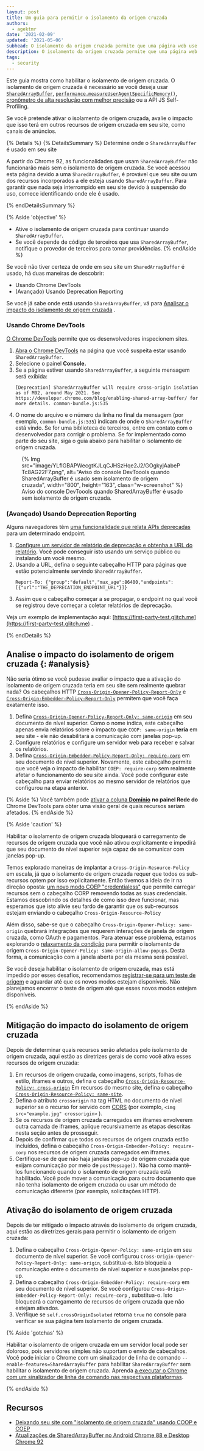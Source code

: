 ```yaml
---
layout: post
title: Um guia para permitir o isolamento da origem cruzada
authors:
  - agektmr
date: '2021-02-09'
updated: '2021-05-06'
subhead: O isolamento da origem cruzada permite que uma página web use recursos poderosos, como SharedArrayBuffer. Este artigo explica como habilitar o isolamento da origem cruzada no seu site.
description: O isolamento da origem cruzada permite que uma página web use recursos poderosos, como SharedArrayBuffer. Este artigo explica como habilitar o isolamento da origem cruzada no seu site.
tags:
  - security
---
```


Este guia mostra como habilitar o isolamento de origem cruzada. O isolamento de origem cruzada é necessário se você deseja usar [`SharedArrayBuffer`](https://developer.mozilla.org/docs/Web/JavaScript/Reference/Global_Objects/SharedArrayBuffer), [`performance.measureUserAgentSpecificMemory()`](/monitor-total-page-memory-usage/), [cronômetro de alta resolução com melhor precisão](https://developer.chrome.com/blog/cross-origin-isolated-hr-timers/) ou a API JS Self-Profiling.

Se você pretende ativar o isolamento de origem cruzada, avalie o impacto que isso terá em outros recursos de origem cruzada em seu site, como canais de anúncios.

{% Details %} {% DetailsSummary %} Determine onde o `SharedArrayBuffer` é usado em seu site

A partir do Chrome 92, as funcionalidades que usam `SharedArrayBuffer` não funcionarão mais sem o isolamento de origem cruzada. Se você acessou esta página devido a uma `SharedArrayBuffer`, é provável que seu site ou um dos recursos incorporados a ele esteja usando `SharedArrayBuffer`. Para garantir que nada seja interrompido em seu site devido à suspensão do uso, comece identificando onde ele é usado.

{% endDetailsSummary %}

{% Aside 'objective' %}

- Ative o isolamento de origem cruzada para continuar usando `SharedArrayBuffer`.
- Se você depende de código de terceiros que usa `SharedArrayBuffer`, notifique o provedor de terceiros para tomar providências. {% endAside %}

Se você não tiver certeza de onde em seu site um `SharedArrayBuffer` é usado, há duas maneiras de descobrir:

- Usando Chrome DevTools
- (Avançado) Usando Deprecation Reporting

Se você já sabe onde está usando `SharedArrayBuffer`, vá para [Analisar o impacto do isolamento de origem cruzada](#analysis) .

### Usando Chrome DevTools

[O Chrome DevTools](https://developers.google.com/web/tools/chrome-devtools/open) permite que os desenvolvedores inspecionem sites.

1. [Abra o Chrome DevTools](https://developers.google.com/web/tools/chrome-devtools/open) na página que você suspeita estar usando `SharedArrayBuffer`.
2. Selecione o painel **Console.**
3. Se a página estiver usando `SharedArrayBuffer`, a seguinte mensagem será exibida:
    ```text
    [Deprecation] SharedArrayBuffer will require cross-origin isolation as of M92, around May 2021. See https://developer.chrome.com/blog/enabling-shared-array-buffer/ for more details. common-bundle.js:535
    ```
4. O nome do arquivo e o número da linha no final da mensagem (por exemplo, `common-bundle.js:535`) indicam de onde o `SharedArrayBuffer` está vindo. Se for uma biblioteca de terceiros, entre em contato com o desenvolvedor para corrigir o problema. Se for implementado como parte do seu site, siga o guia abaixo para habilitar o isolamento de origem cruzada.

<figure class="w-figure"> {% Img src="image/YLflGBAPWecgtKJLqCJHSzHqe2J2/GOgkyjAabePTc8AG22F7.png", alt="Aviso do console DevToools quando SharedArrayBuffer é usado sem isolamento de origem cruzada", width="800", height="163", class="w-screenshot" %}    <figcaption> Aviso do console DevToools quando SharedArrayBuffer é usado sem isolamento de origem cruzada. </figcaption></figure>

### (Avançado) Usando Deprecation Reporting

Alguns navegadores têm [uma funcionalidade que relata APIs deprecadas](https://wicg.github.io/deprecation-reporting/) para um determinado endpoint.

1. [Configure um servidor de relatório de deprecação e obtenha a URL do relatório](/coop-coep/#set-up-reporting-endpoint). Você pode conseguir isto usando um serviço público ou instalando um você mesmo.
2. Usando a URL, defina o seguinte cabeçalho HTTP para páginas que estão potencialmente servindo `SharedArrayBuffer`.
    ```http
    Report-To: {"group":"default","max_age":86400,"endpoints":[{"url":"THE_DEPRECATION_ENDPOINT_URL"}]}
    ```
3. Assim que o cabeçalho começar a se propagar, o endpoint no qual você se registrou deve começar a coletar relatórios de deprecação.

Veja um exemplo de implementação aqui: [https://first-party-test.glitch.me](https://first-party-test.glitch.me) .

{% endDetails %}

## Analise o impacto do isolamento de origem cruzada {: #analysis}

Não seria ótimo se você pudesse avaliar o impacto que a ativação do isolamento de origem cruzada teria em seu site sem realmente quebrar nada? Os cabeçalhos HTTP [`Cross-Origin-Opener-Policy-Report-Only`](https://developer.mozilla.org/en-US/docs/Web/HTTP/Headers/Cross-Origin-Opener-Policy) e [`Cross-Origin-Embedder-Policy-Report-Only`](https://developer.mozilla.org/en-US/docs/Web/HTTP/Headers/Cross-Origin-Embedder-Policy) permitem que você faça exatamente isso.

1. Defina [`Cross-Origin-Opener-Policy-Report-Only: same-origin`](/coop-coep/#1.-set-the-cross-origin-opener-policy:-same-origin-header-on-the-top-level-document) em seu documento de nível superior. Como o nome indica, este cabeçalho apenas envia relatórios sobre o impacto que `COOP: same-origin` **teria** em seu site - ele não desabilitará a comunicação com janelas pop-up.
2. Configure relatórios e configure um servidor web para receber e salvar os relatórios.
3. Defina [`Cross-Origin-Embedder-Policy-Report-Only: require-corp`](/coop-coep/#3.-use-the-coep-report-only-http-header-to-assess-embedded-resources) em seu documento de nível superior. Novamente, este cabeçalho permite que você veja o impacto de habilitar `COEP: require-corp` sem realmente afetar o funcionamento do seu site ainda. Você pode configurar este cabeçalho para enviar relatórios ao mesmo servidor de relatórios que configurou na etapa anterior.

{% Aside %} Você também pode [ativar a coluna **Domínio**](https://developers.google.com/web/tools/chrome-devtools/network#information) **no painel Rede do** Chrome DevTools para obter uma visão geral de quais recursos seriam afetados. {% endAside %}

{% Aside 'caution' %}

Habilitar o isolamento de origem cruzada bloqueará o carregamento de recursos de origem cruzada que você não ativou explicitamente e impedirá que seu documento de nível superior seja capaz de se comunicar com janelas pop-up.

Temos explorado maneiras de implantar a `Cross-Origin-Resource-Policy` em escala, já que o isolamento de origem cruzada requer que todos os sub-recursos optem por isso explicitamente. Então tivemos a ideia de ir na direção oposta: [um novo modo COEP "credentialess"](https://github.com/mikewest/credentiallessness/) que permite carregar recursos sem o cabeçalho CORP removendo todas as suas credenciais. Estamos descobrindo os detalhes de como isso deve funcionar, mas esperamos que isto alivie seu fardo de garantir que os sub-recursos estejam enviando o cabeçalho `Cross-Origin-Resource-Policy`

Além disso, sabe-se que o cabeçalho `Cross-Origin-Opener-Policy: same-origin` quebrará integrações que requerem interações de janela de origem cruzada, como OAuth e pagamentos. Para atenuar esse problema, estamos explorando o [relaxamento da condição](https://github.com/whatwg/html/issues/6364) para permitir o isolamento de origem `Cross-Origin-Opener-Policy: same-origin-allow-popups`. Desta forma, a comunicação com a janela aberta por ela mesma será possível.

Se você deseja habilitar o isolamento de origem cruzada, mas está impedido por esses desafios, recomendamos [registrar-se para um teste de origem](https://developer.chrome.com/blog/enabling-shared-array-buffer/#origin-trial) e aguardar até que os novos modos estejam disponíveis. Não planejamos encerrar o teste de origem até que esses novos modos estejam disponíveis.

{% endAside %}

## Mitigação do impacto do isolamento de origem cruzada

Depois de determinar quais recursos serão afetados pelo isolamento de origem cruzada, aqui estão as diretrizes gerais de como você ativa esses recursos de origem cruzada:

1. Em recursos de origem cruzada, como imagens, scripts, folhas de estilo, iframes e outros, defina o cabeçalho [`Cross-Origin-Resource-Policy: cross-origin`](https://resourcepolicy.fyi/#cross-origin) Em recursos do mesmo site, defina o cabeçalho [`Cross-Origin-Resource-Policy: same-site`](https://resourcepolicy.fyi/#same-origin).
2. Defina o atributo `crossorigin` na tag HTML no documento de nível superior se o recurso for servido com [CORS](/cross-origin-resource-sharing/) (por exemplo, `<img src="example.jpg" crossorigin>` ).
3. Se os recursos de origem cruzada carregados em iframes envolverem outra camada de iframes, aplique recursivamente as etapas descritas nesta seção antes de prosseguir.
4. Depois de confirmar que todos os recursos de origem cruzada estão incluídos, defina o cabeçalho `Cross-Origin-Embedder-Policy: require-corp` nos recursos de origem cruzada carregados em iframes.
5. Certifique-se de que não haja janelas pop-up de origem cruzada que exijam comunicação por meio de `postMessage()`. Não há como mantê-los funcionando quando o isolamento de origem cruzada está habilitado. Você pode mover a comunicação para outro documento que não tenha isolamento de origem cruzada ou usar um método de comunicação diferente (por exemplo, solicitações HTTP).

## Ativação do isolamento de origem cruzada

Depois de ter mitigado o impacto através do isolamento de origem cruzada, aqui estão as diretrizes gerais para permitir o isolamento de origem cruzada:

1. Defina o cabeçalho `Cross-Origin-Opener-Policy: same-origin` em seu documento de nível superior. Se você configurou `Cross-Origin-Opener-Policy-Report-Only: same-origin`, substitua-o. Isto bloqueia a comunicação entre o documento de nível superior e suas janelas pop-up.
2. Defina o cabeçalho `Cross-Origin-Embedder-Policy: require-corp` em seu documento de nível superior. Se você configurou `Cross-Origin-Embedder-Policy-Report-Only: require-corp` , substitua-o. Isto bloqueará o carregamento de recursos de origem cruzada que não estejam ativados.
3. Verifique se `self.crossOriginIsolated` retorna `true` no console para verificar se sua página tem isolamento de origem cruzada.

{% Aside 'gotchas' %}

Habilitar o isolamento de origem cruzada em um servidor local pode ser doloroso, pois servidores simples não suportam o envio de cabeçalhos. Você pode iniciar o Chrome com um sinalizador de linha de comando `--enable-features=SharedArrayBuffer` para habilitar `SharedArrayBuffer` sem habilitar o isolamento de origem cruzada. Aprenda [a executar o Chrome com um sinalizador de linha de comando nas respectivas plataformas](https://www.chromium.org/developers/how-tos/run-chromium-with-flags).

{% endAside %}

## Recursos

- [Deixando seu site com "isolamento de origem cruzada" usando COOP e COEP](/coop-coep/)
- [Atualizações de SharedArrayBuffer no Android Chrome 88 e Desktop Chrome 92](https://developer.chrome.com/blog/enabling-shared-array-buffer/)
